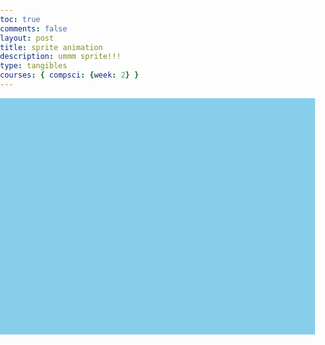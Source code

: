 ```yaml
---
toc: true
comments: false
layout: post
title: sprite animation
description: ummm sprite!!!
type: tangibles
courses: { compsci: {week: 2} }
---
```


<!DOCTYPE html>
<html lang="en">
<head>
    <meta charset="UTF-8">
    <meta name="viewport" content="width=device-width, initial-scale=1.0">
    <title>Platformer Game</title>
    <link rel="stylesheet" href="styles.css">
    <style>
        body {
            margin: 0;
            padding: 0;
        }
        canvas {
            background-color: #87CEEB;
            display: block;
            margin: auto;
        }
    </style>
</head>
<body>
    <canvas id="gameCanvas" width="800" height="600"></canvas>
    <script src="script.js"></script>
</body>
</html>

<script>
    const canvas = document.getElementById('gameCanvas');
    const ctx = canvas.getContext('2d');

    // Define player object
    const player = {
        x: 50,
        y: 50,
        width: 30,
        height: 30,
        speed: 5,
        velocityX: 0,
        velocityY: 0,
        jumping: false
    };

    // Define platform object
    const platform = {
        x: 0,
        y: canvas.height - 50,
        width: canvas.width,
        height: 50
    };

    // Handle player movement
    function movePlayer() {
        if (player.jumping) {
            player.velocityY += 0.5; // Gravity
            player.jumping = false;
        }

        player.x += player.velocityX;
        player.y += player.velocityY;

        // Friction
        player.velocityX *= 0.9;

        // Prevent player from falling through platforms
        if (player.y > platform.y - player.height) {
            player.jumping = false;
            player.y = platform.y - player.height;
            player.velocityY = 0;
        }
    }

    // Update game state
    function update() {
        movePlayer();

        // Render game objects
        ctx.clearRect(0, 0, canvas.width, canvas.height);
        ctx.fillStyle = '#FF0000'; // Red color for player
        ctx.fillRect(player.x, player.y, player.width, player.height);

        ctx.fillStyle = '#008000'; // Green color for platform
        ctx.fillRect(platform.x, platform.y, platform.width, platform.height);

        requestAnimationFrame(update);
    }

    update(); // Start game loop

    document.addEventListener('keydown', function(event) {
        if (event.key === 'ArrowUp' && !player.jumping) {
            player.velocityY = -12; // Jump strength
            player.jumping = true;
        } else if (event.key === 'ArrowLeft') {
            player.velocityX = -player.speed;
        } else if (event.key === 'ArrowRight') {
            player.velocityX = player.speed;
        }
    });

    document.addEventListener('keyup', function(event) {
        if (event.key === 'ArrowLeft' || event.key === 'ArrowRight') {
            player.velocityX = 0;
        }
    });

</script>
